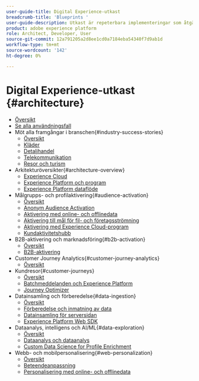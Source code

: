 ```yaml
---
user-guide-title: Digital Experience-utkast
breadcrumb-title: 'Blueprints '
user-guide-description: Utkast är repeterbara implementeringar som åtgärdar etablerade affärsproblem och innehåller arkitekturdiagram, tekniska överväganden och relevanta dokumentationslänkar.
product: adobe experience platform
role: Architect, Developer, User
source-git-commit: 12a791205a2d8ee1cd0a7184eba54340f7d9ab1d
workflow-type: tm+mt
source-wordcount: '142'
ht-degree: 0%

---
```


# Digital Experience-utkast {#architecture}

+ [Översikt](/help/blueprints/overview.md)
+ [Se alla användningsfall](/help/blueprints/use-cases.md)
+ Möt alla framgångar i branschen{#industry-success-stories}
   + [Översikt](/help/blueprints/industry-success-stories/overview.md)
   + [Kläder](/help/blueprints/industry-success-stories/apparel.md)
   + [Detaljhandel](/help/blueprints/industry-success-stories/retail.md)
   + [Telekommunikation](/help/blueprints/industry-success-stories/telecommunications.md)
   + [Resor och turism](/help/blueprints/industry-success-stories/travel-hospitality.md)
+ Arkitekturöversikter{#architecture-overview}
   + [Experience Cloud](/help/blueprints/experience-platform/experience-cloud.md)
   + [Experience Platform och program](/help/blueprints/experience-platform/platform-applications.md)
   + [Experience Platform dataflöde](/help/blueprints/experience-platform/platform-data-flow.md)
+ Målgrupps- och profilaktivering{#audience-activation}
   + [Översikt](/help/blueprints/audience-activation/overview.md)
   + [Anonym Audience Activation](/help/blueprints/audience-activation/anonymous.md)
   + [Aktivering med online- och offlinedata](/help/blueprints/audience-activation/online-offline.md)
   + [Aktivering till mål för fil- och företagsströmning](/help/blueprints/audience-activation/enterprise-destinations.md)
   + [Aktivering med Experience Cloud-program](/help/blueprints/audience-activation/platform-and-applications.md)
   + [Kundaktivitetshubb](/help/blueprints/audience-activation/customer-activity.md)
+ B2B-aktivering och marknadsföring{#b2b-activation}
   + [Översikt](/help/blueprints/b2b/overview.md)
   + [B2B-aktivering](/help/blueprints/b2b/b2bactivation.md)
+ Customer Journey Analytics{#customer-journey-analytics}
   + [Översikt](/help/blueprints/customer-journey-analytics/overview.md)
+ Kundresor{#customer-journeys}
   + [Översikt](/help/blueprints/customer-journeys/overview.md)
   + [Batchmeddelanden och Experience Platform](/help/blueprints/customer-journeys/batch-messaging.md)
   + [Journey Optimizer](/help/blueprints/customer-journeys/journey-optimizer.md)
+ Datainsamling och förberedelse{#data-ingestion}
   + [Översikt](/help/blueprints/data-ingestion/overview.md)
   + [Förberedelse och inmatning av data](/help/blueprints/data-ingestion/ingestion.md)
   + [Datainsamling för serversidan](/help/blueprints/data-ingestion/server-side-collection.md)
   + [Experience Platform Web SDK](/help/blueprints/data-ingestion/websdk.md)
+ Dataanalys, intelligens och AI/ML{#data-exploration}
   + [Översikt](/help/blueprints/data-insights/overview.md)
   + [Dataanalys och dataanalys](/help/blueprints/data-insights/analysis.md)
   + [Custom Data Science for Profile Enrichment](/help/blueprints/data-insights/data-science.md)
+ Webb- och mobilpersonalisering{#web-personalization}
   + [Översikt](/help/blueprints/web-personalization/overview.md)
   + [Beteendeanpassning](/help/blueprints/web-personalization/behavioral.md)
   + [Personalisering med online- och offlinedata](/help/blueprints/web-personalization/online-offline.md)

